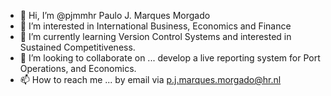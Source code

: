 - 👋 Hi, I’m @pjmmhr Paulo J. Marques Morgado
- 👀 I’m interested in International Business, Economics and Finance
- 🌱 I’m currently learning Version Control Systems and interested in Sustained Competitiveness.
- 💞️ I’m looking to collaborate on ... develop a live reporting system for Port Operations, and Economics.
- 📫 How to reach me ... by email via p.j.marques.morgado@hr.nl

<!---
pjmmhr/pjmmhr is a ✨ special ✨ repository because its `README.md` (this file) appears on your GitHub profile.
You can click the Preview link to take a look at your changes.
--->
